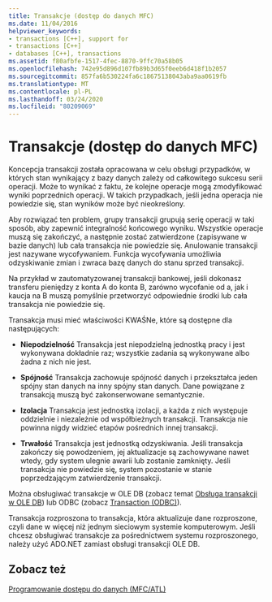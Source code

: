 ```yaml
---
title: Transakcje (dostęp do danych MFC)
ms.date: 11/04/2016
helpviewer_keywords:
- transactions [C++], support for
- transactions [C++]
- databases [C++], transactions
ms.assetid: f80afbfe-1517-4fec-8870-9ffc70a58b05
ms.openlocfilehash: 742e95d896d107fb89b3d65f0eeb6d418f1b2057
ms.sourcegitcommit: 857fa6b530224fa6c18675138043aba9aa0619fb
ms.translationtype: MT
ms.contentlocale: pl-PL
ms.lasthandoff: 03/24/2020
ms.locfileid: "80209069"
---
```

# <a name="transactions--mfc-data-access"></a>Transakcje (dostęp do danych MFC)

Koncepcja transakcji została opracowana w celu obsługi przypadków, w których stan wynikający z bazy danych zależy od całkowitego sukcesu serii operacji. Może to wynikać z faktu, że kolejne operacje mogą zmodyfikować wyniki poprzednich operacji. W takich przypadkach, jeśli jedna operacja nie powiedzie się, stan wyników może być nieokreślony.

Aby rozwiązać ten problem, grupy transakcji grupują serię operacji w taki sposób, aby zapewnić integralność końcowego wyniku. Wszystkie operacje muszą się zakończyć, a następnie zostać zatwierdzone (zapisywane w bazie danych) lub cała transakcja nie powiedzie się. Anulowanie transakcji jest nazywane wycofywaniem. Funkcja wycofywania umożliwia odzyskiwanie zmian i zwraca bazę danych do stanu sprzed transakcji.

Na przykład w zautomatyzowanej transakcji bankowej, jeśli dokonasz transferu pieniędzy z konta A do konta B, zarówno wycofanie od a, jak i kaucja na B muszą pomyślnie przetworzyć odpowiednie środki lub cała transakcja nie powiedzie się.

Transakcja musi mieć właściwości KWAŚNe, które są dostępne dla następujących:

- **Niepodzielność** Transakcja jest niepodzielną jednostką pracy i jest wykonywana dokładnie raz; wszystkie zadania są wykonywane albo żadna z nich nie jest.

- **Spójność** Transakcja zachowuje spójność danych i przekształca jeden spójny stan danych na inny spójny stan danych. Dane powiązane z transakcją muszą być zakonserwowane semantycznie.

- **Izolacja** Transakcja jest jednostką izolacji, a każda z nich występuje oddzielnie i niezależnie od współbieżnych transakcji. Transakcja nie powinna nigdy widzieć etapów pośrednich innej transakcji.

- **Trwałość** Transakcja jest jednostką odzyskiwania. Jeśli transakcja zakończy się powodzeniem, jej aktualizacje są zachowywane nawet wtedy, gdy system ulegnie awarii lub zostanie zamknięty. Jeśli transakcja nie powiedzie się, system pozostanie w stanie poprzedzającym zatwierdzenie transakcji.

Można obsługiwać transakcje w OLE DB (zobacz temat [Obsługa transakcji w OLE DB](../data/oledb/supporting-transactions-in-ole-db.md)) lub ODBC (zobacz [Transaction (ODBC)](../data/odbc/transaction-odbc.md)).

Transakcja rozproszona to transakcja, która aktualizuje dane rozproszone, czyli dane w więcej niż jednym sieciowym systemie komputerowym. Jeśli chcesz obsługiwać transakcje za pośrednictwem systemu rozproszonego, należy użyć ADO.NET zamiast obsługi transakcji OLE DB.

## <a name="see-also"></a>Zobacz też

[Programowanie dostępu do danych (MFC/ATL)](../data/data-access-programming-mfc-atl.md)
